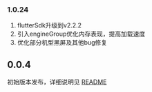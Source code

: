 ### 1.0.24
1. flutterSdk升级到v2.2.2
2. 引入engineGroup优化内存表现，提高加载速度
3. 优化部分机型黑屏及其他bug修复

## 0.0.4
初始版本发布，详细说明见 [README](README.md)

